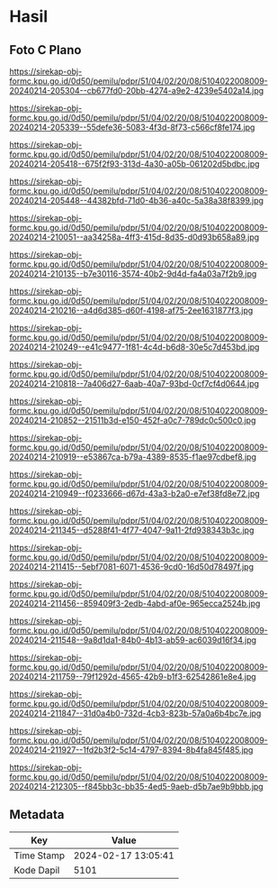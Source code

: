 # Hasil

## Foto C Plano

https://sirekap-obj-formc.kpu.go.id/0d50/pemilu/pdpr/51/04/02/20/08/5104022008009-20240214-205304--cb677fd0-20bb-4274-a9e2-4239e5402a14.jpg

https://sirekap-obj-formc.kpu.go.id/0d50/pemilu/pdpr/51/04/02/20/08/5104022008009-20240214-205339--55defe36-5083-4f3d-8f73-c566cf8fe174.jpg

https://sirekap-obj-formc.kpu.go.id/0d50/pemilu/pdpr/51/04/02/20/08/5104022008009-20240214-205418--675f2f93-313d-4a30-a05b-061202d5bdbc.jpg

https://sirekap-obj-formc.kpu.go.id/0d50/pemilu/pdpr/51/04/02/20/08/5104022008009-20240214-205448--44382bfd-71d0-4b36-a40c-5a38a38f8399.jpg

https://sirekap-obj-formc.kpu.go.id/0d50/pemilu/pdpr/51/04/02/20/08/5104022008009-20240214-210051--aa34258a-4ff3-415d-8d35-d0d93b658a89.jpg

https://sirekap-obj-formc.kpu.go.id/0d50/pemilu/pdpr/51/04/02/20/08/5104022008009-20240214-210135--b7e30116-3574-40b2-9d4d-fa4a03a7f2b9.jpg

https://sirekap-obj-formc.kpu.go.id/0d50/pemilu/pdpr/51/04/02/20/08/5104022008009-20240214-210216--a4d6d385-d60f-4198-af75-2ee1631877f3.jpg

https://sirekap-obj-formc.kpu.go.id/0d50/pemilu/pdpr/51/04/02/20/08/5104022008009-20240214-210249--e41c9477-1f81-4c4d-b6d8-30e5c7d453bd.jpg

https://sirekap-obj-formc.kpu.go.id/0d50/pemilu/pdpr/51/04/02/20/08/5104022008009-20240214-210818--7a406d27-6aab-40a7-93bd-0cf7cf4d0644.jpg

https://sirekap-obj-formc.kpu.go.id/0d50/pemilu/pdpr/51/04/02/20/08/5104022008009-20240214-210852--21511b3d-e150-452f-a0c7-789dc0c500c0.jpg

https://sirekap-obj-formc.kpu.go.id/0d50/pemilu/pdpr/51/04/02/20/08/5104022008009-20240214-210919--e53867ca-b79a-4389-8535-f1ae97cdbef8.jpg

https://sirekap-obj-formc.kpu.go.id/0d50/pemilu/pdpr/51/04/02/20/08/5104022008009-20240214-210949--f0233666-d67d-43a3-b2a0-e7ef38fd8e72.jpg

https://sirekap-obj-formc.kpu.go.id/0d50/pemilu/pdpr/51/04/02/20/08/5104022008009-20240214-211345--d5288f41-4f77-4047-9a11-2fd938343b3c.jpg

https://sirekap-obj-formc.kpu.go.id/0d50/pemilu/pdpr/51/04/02/20/08/5104022008009-20240214-211415--5ebf7081-6071-4536-9cd0-16d50d78497f.jpg

https://sirekap-obj-formc.kpu.go.id/0d50/pemilu/pdpr/51/04/02/20/08/5104022008009-20240214-211456--859409f3-2edb-4abd-af0e-965ecca2524b.jpg

https://sirekap-obj-formc.kpu.go.id/0d50/pemilu/pdpr/51/04/02/20/08/5104022008009-20240214-211548--9a8d1da1-84b0-4b13-ab59-ac6039d16f34.jpg

https://sirekap-obj-formc.kpu.go.id/0d50/pemilu/pdpr/51/04/02/20/08/5104022008009-20240214-211759--79f1292d-4565-42b9-b1f3-62542861e8e4.jpg

https://sirekap-obj-formc.kpu.go.id/0d50/pemilu/pdpr/51/04/02/20/08/5104022008009-20240214-211847--31d0a4b0-732d-4cb3-823b-57a0a6b4bc7e.jpg

https://sirekap-obj-formc.kpu.go.id/0d50/pemilu/pdpr/51/04/02/20/08/5104022008009-20240214-211927--1fd2b3f2-5c14-4797-8394-8b4fa845f485.jpg

https://sirekap-obj-formc.kpu.go.id/0d50/pemilu/pdpr/51/04/02/20/08/5104022008009-20240214-212305--f845bb3c-bb35-4ed5-9aeb-d5b7ae9b9bbb.jpg


## Metadata

| Key        | Value               |
| ---------- | ------------------- |
| Time Stamp | 2024-02-17 13:05:41 |
| Kode Dapil | 5101                |



